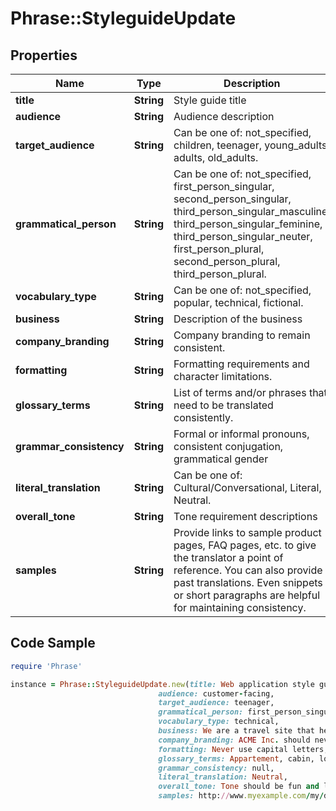 # Phrase::StyleguideUpdate

## Properties

Name | Type | Description | Notes
------------ | ------------- | ------------- | -------------
**title** | **String** | Style guide title | [optional] 
**audience** | **String** | Audience description | [optional] 
**target_audience** | **String** | Can be one of: not_specified, children, teenager, young_adults, adults, old_adults. | [optional] 
**grammatical_person** | **String** | Can be one of: not_specified, first_person_singular, second_person_singular, third_person_singular_masculine, third_person_singular_feminine, third_person_singular_neuter, first_person_plural, second_person_plural, third_person_plural. | [optional] 
**vocabulary_type** | **String** | Can be one of: not_specified, popular, technical, fictional. | [optional] 
**business** | **String** | Description of the business | [optional] 
**company_branding** | **String** | Company branding to remain consistent. | [optional] 
**formatting** | **String** | Formatting requirements and character limitations. | [optional] 
**glossary_terms** | **String** | List of terms and/or phrases that need to be translated consistently. | [optional] 
**grammar_consistency** | **String** | Formal or informal pronouns, consistent conjugation, grammatical gender | [optional] 
**literal_translation** | **String** | Can be one of: Cultural/Conversational, Literal, Neutral. | [optional] 
**overall_tone** | **String** | Tone requirement descriptions | [optional] 
**samples** | **String** | Provide links to sample product pages, FAQ pages, etc. to give the translator a point of reference. You can also provide past translations. Even snippets or short paragraphs are helpful for maintaining consistency. | [optional] 

## Code Sample

```ruby
require 'Phrase'

instance = Phrase::StyleguideUpdate.new(title: Web application style guide,
                                 audience: customer-facing,
                                 target_audience: teenager,
                                 grammatical_person: first_person_singular,
                                 vocabulary_type: technical,
                                 business: We are a travel site that helps customers find the best hotels and flights.,
                                 company_branding: ACME Inc. should never be translated.,
                                 formatting: Never use capital letters,
                                 glossary_terms: Appartement, cabin, loft,
                                 grammar_consistency: null,
                                 literal_translation: Neutral,
                                 overall_tone: Tone should be fun and light,
                                 samples: http://www.myexample.com/my/document/path/to/samples.pdf)
```


